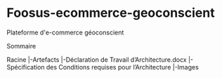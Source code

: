 # Foosus-ecommerce-geoconscient
Plateforme d'e-commerce géoconscient

Sommaire

Racine
|-Artefacts
 |-Déclaration de Travail d’Architecture.docx
 |-Spécification des Conditions requises pour l’Architecture
|-Images
